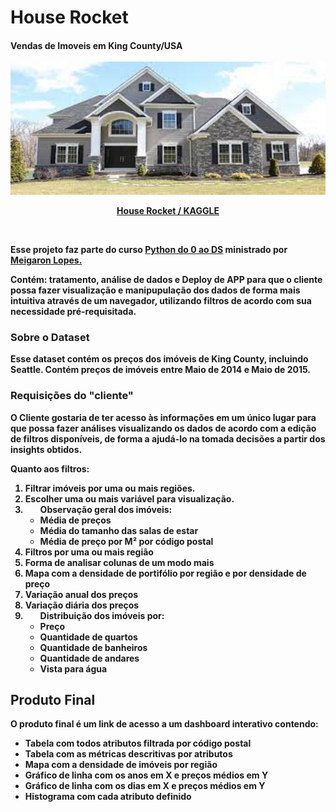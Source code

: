 <h1>House Rocket

<h4> Vendas de Imoveis em King County/USA
<br>
<br>
<div align="center">
  <img src="https://github.com/83Rafa/house-rocket/blob/main/house_rocket.jpg" width=600>
</div>

<div align="center">
    <p><a href="https://www.kaggle.com/datasets/harlfoxem/housesalespredictio">House Rocket / KAGGLE</a></p>
</div>
<br> 
<p>Esse projeto faz parte do curso <a href="https://www.youtube.com/watch?v=1xXK_z9M6yk&list=PLZlkyCIi8bMprZgBsFopRQMG_Kj1IA1WG">Python do 0  ao DS</a> ministrado por <a href="https://www.linkedin.com/in/meigarom/?originalSubdomain=br">Meigaron Lopes.</a></p>
<p>Contém: tratamento, análise de dados e Deploy de APP para que o cliente possa fazer visualização e manipupulação dos dados de forma mais intuitiva através de um navegador, utilizando filtros de acordo com sua necessidade pré-requisitada.
<br>
<div>
    <h3>Sobre o Dataset</h3>
    <p>Esse dataset contém os preços dos imóveis de King County, incluindo Seattle. Contém preços de imóveis entre Maio de 2014 e Maio de 2015.
    <h3>Requisições do "cliente"</h3>
    <p>O Cliente gostaria de ter acesso às informações em um único lugar para que possa fazer análises visualizando os dados de acordo com a edição de filtros disponíveis, de forma a ajudá-lo na tomada decisões a partir dos insights obtidos.
    <p> Quanto aos filtros:
        <ol>
            <li>Filtrar imóveis por uma ou mais regiões.</li>
            <li>Escolher uma ou mais variável para visualização.</li>
            <li>
                <ul>Observação geral dos imóveis: 
                    <li>Média de preços</li>
                    <li>Média do tamanho das salas de estar</li>
                    <li>Média de preço por M² por código postal</li>
                </ul>
            <li>Filtros por uma ou mais região</li>
            <li>Forma de analisar colunas de um modo mais</li>
            <li>Mapa com a densidade de portifólio por região e por densidade de preço</li>
            <li>Variação anual dos preços</li>
            <li>Variação diária dos preços</li>
            <li>
                <ul>
                    Distribuição dos imóveis por:
                    <li>Preço</li>
                    <li>Quantidade de quartos</li>
                    <li>Quantidade de banheiros</li>
                    <li>Quantidade de andares</li>
                    <li>Vista para água</li>
                </ul>
            </li>
</div>
<div>
<h2>Produto Final</h2>
<p>O produto final é um link de acesso a um dashboard interativo contendo:</p>
<ul>
    <li>Tabela com todos atributos filtrada por código postal</li>
    <li>Tabela com as métricas descritivas por atributos</li>
    <li>Mapa com a densidade de imóveis por região</li>
    <li>Gráfico de linha com os anos em X e preços médios em Y</li>
    <li>Gráfico de linha com os dias em X e preços médios em Y</li>
    <li>Histograma com cada atributo definido</li>
 </ul>
</div>
